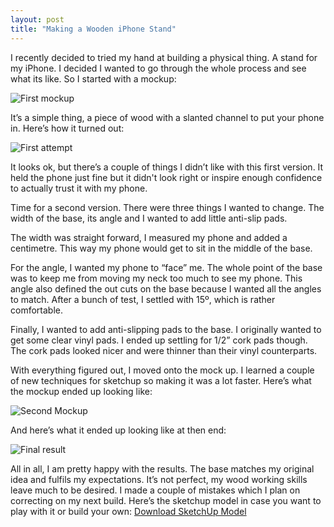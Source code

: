 ```yaml
---
layout: post
title: "Making a Wooden iPhone Stand"
---
```

I recently decided to tried my hand at building a physical thing. A stand for my iPhone. I decided I wanted to go through the whole process and see what its like. So I started with a mockup:

![First mockup](/files/2015-12-05-making-a-wooden-iphone-stand/mockup-1.png)

It’s a simple thing, a piece of wood with a slanted channel to put your phone in. Here’s how it turned out:

![First attempt](/files/2015-12-05-making-a-wooden-iphone-stand/final-1.jpg)

It looks ok, but there’s a couple of things I didn’t like with this first version. It held the phone just fine but it didn't look right or inspire enough confidence to actually trust it with my phone.

Time for a second version. There were three things I wanted to change. The width of the base, its angle and I wanted to add little anti-slip pads.

The width was straight forward, I measured my phone and added a centimetre. This way my phone would get to sit in the middle of the base.

For the angle, I wanted my phone to “face” me. The whole point of the base was to keep me from moving my neck too much to see my phone. This angle also defined the out cuts on the base because I wanted all the angles to match. After a bunch of test, I settled with 15º, which is rather comfortable.

Finally, I wanted to add anti-slipping pads to the base. I originally wanted to get some clear vinyl pads. I ended up settling for 1/2” cork pads though. The cork pads looked nicer and were thinner than their vinyl counterparts.

With everything figured out, I moved onto the mock up. I learned a couple of new techniques for sketchup so making it was a lot faster. Here’s what the mockup ended up looking like:

![Second Mockup](/files/2015-12-05-making-a-wooden-iphone-stand/mockup-2.png)

And here’s what it ended up looking like at then end:

![Final result](/files/2015-12-05-making-a-wooden-iphone-stand/final-2.jpg)

All in all, I am pretty happy with the results. The base matches my original idea and fulfils my expectations. It’s not perfect, my wood working skills leave much to be desired. I made a couple of mistakes which I plan on correcting on my next build. Here’s the sketchup model in case you want to play with it or build your own: [Download SketchUp Model](http://cl.ly/0z2w2K0T173t)
